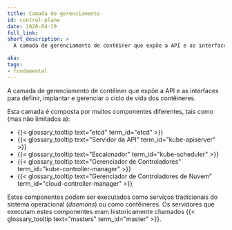 ```yaml
---
title: Camada de gerenciamento
id: control-plane
date: 2020-04-19
full_link:
short_description: >
  A camada de gerenciamento de contêiner que expõe a API e as interfaces para definir, implantar e gerenciar o ciclo de vida dos contêineres.

aka:
tags:
- fundamental
---
```

 A camada de gerenciamento de contêiner que expõe a API e as interfaces para definir, implantar e gerenciar o ciclo de vida dos contêineres.

<!--more-->

Esta camada é composta por muitos componentes diferentes, tais como (mas não limitados a):

 * {{< glossary_tooltip text="etcd" term_id="etcd" >}}
 * {{< glossary_tooltip text="Servidor da API" term_id="kube-apiserver" >}}
 * {{< glossary_tooltip text="Escalonador" term_id="kube-scheduler" >}}
 * {{< glossary_tooltip text="Gerenciador de Controladores" term_id="kube-controller-manager" >}}
 * {{< glossary_tooltip text="Gerenciador de Controladores de Nuvem" term_id="cloud-controller-manager" >}}

Estes componentes podem ser executados como serviços tradicionais do sistema operacional (_daemons_) ou como contêineres. Os servidores que executam estes componentes eram historicamente chamados {{< glossary_tooltip text="masters" term_id="master" >}}.
